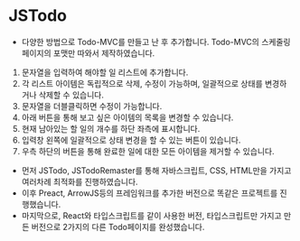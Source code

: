 # JSTodo

- 다양한 방법으로 Todo-MVC를 만들고 난 후 추가합니다.
Todo-MVC의 스케줄링 페이지의 포맷만 따와서 제작하였습니다.
1. 문자열을 입력하여 해야할 일 리스트에 추가합니다.
2. 각 리스트 아이템은 독립적으로 삭제, 수정이 가능하며, 일괄적으로 상태를 변경하거나 삭제할 수 있습니다.
3. 문자열을 더블클릭하면 수정이 가능합니다.
4. 아래 버튼을 통해 보고 싶은 아이템의 목록을 변경할 수 있습니다.
5. 현재 남아있는 할 일의 개수를 하단 좌측에 표시합니다.
6. 입력창 왼쪽에 일괄적으로 상태 변경을 할 수 있는 버튼이 있습니다.
7. 우측 하단의 버튼을 통해 완료한 일에 대한 모든 아이템을 제거할 수 있습니다.

- 먼저 JSTodo, JSTodoRemaster를 통해 자바스크립트, CSS, HTML만을 가지고 여러차례 최적화를 진행하였습니다.
- 이후 Preact, ArrowJS등의 프레임워크를 추가한 버전으로 똑같은 프로젝트를 진행했습니다.
- 마지막으로, React와 타입스크립트를 같이 사용한 버전, 타입스크립트만 가지고 만든 버전으로 2가지의 다른 Todo페이지를 완성했습니다.
